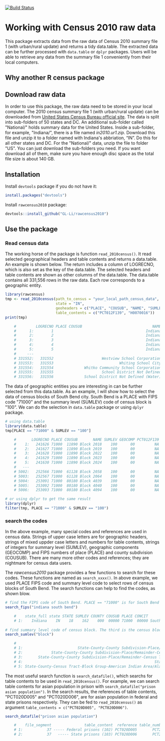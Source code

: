 [![Build Status](https://travis-ci.org/GL-Li/rawcensus2010.svg?branch=master)](https://travis-ci.org/GL-Li/rawcensus2010)

# Working with Census 2010 raw data

This package extracts data from the raw data of Census 2010 summary file 1 (with urban/rural update) and returns a tidy data.table. The extracted data can be further processed with `data.table` or `dplyr` packages. Users will be able to retrieve any data from the summary file 1 conveniently from their local computers.


## Why another R census package




## Download raw data

In order to use this package, the raw data need to be stored in your local computer. The 2010 census summary file 1 (with urban/rural update) can be downloaded from [United States Census Bureau official site](https://www2.census.gov/census_2010/04-Summary_File_1/Urban_Rural_Update/). The data is split into sub-folders of 50 states and DC. An additional sub-folder called "National/" holds summary data for the United States. Inside a sub-folder, for example, "Indiana/", there is a file named _in2010.ur1.zip_. Download this file and unzip it to a folder named with Indiana's abbriation, “IN”. Do this for all other states and DC. For the "National/" data, unzip the file to folder "US". You can just download the sub-folders you need. If you want download all of them, make sure you have enough disc space as the total file size is about 140 GB. 


## Installation
Install `devtools` package if you do not have it:  
```r
install.packages("devtools")
```   

Install `rawcensus2010` package:   
```r
devtools::install_github("GL-Li/rawcensus2010")
```

## Use the package
### Read census data
The working horse of the package is function `read_2010census()`. It read selected geographical headers and table contents and returns a data.table. An example is shown below. The return includes a column of LOGRECNO, which is also set as the key of the data.table. The selected headers and table contents are shown as other columns of the data.table. The data.table contains all 331,556 rows in the raw data. Each row corresponds to a geographic entity. 

```r
library(rawcensus)
tmp <- read_2010census(path_to_census = "your_local_path_census_data",  # under it are state sub-folders
                       state = "IN", 
                       geoheaders = c("PLACE", "COUSUB", "NAME", "SUMLEV", "GEOCOMP"),
                       table_contents = c("PCT012F139", "H0070016"))
print(tmp)

    #         LOGRECNO PLACE COUSUB                                NAME SUMLEV GEOCOMP PCT012F139 H0070016
    #      1:        1                                          Indiana    040      00       1539    42507
    #      2:        2                                          Indiana    040      01       1446    39815
    #      3:        3                                          Indiana    040      04       1257    34693
    #      4:        4                                          Indiana    040      28        189     5122
    #      5:        5                                          Indiana    040      43         93     2692
    #     ---                                                                                             
    # 331552:   331552                      Westview School Corporation    970      00          1       19
    # 331553:   331553                              Whiting School City    970      00          6      205
    # 331554:   331554              Whitko Community School Corporation    970      00          0       12
    # 331555:   331555                      School District Not Defined    970      00          0        0
    # 331556:   331556              School District Not Defined (Water)    970      00          0        0

```
The data of geographic entities you are interesting in can be further selected from this data.table. As an example, I will show how to select the data of census blocks of South Bend city. South Bend is a PLACE with FIPS code "71000" and the summary level (SUMLEV) code of census block is "100". We can do the selection in `data.table` package or using `dplyr` package.

```r
# using data.table
library(data.table)
tmp[PLACE == "71000" & SUMLEV == "100"]

    #       LOGRECNO PLACE COUSUB       NAME SUMLEV GEOCOMP PCT012F139 H0070016
    #    1:   241626 71000  11890 Block 2018    100      00         NA        0
    #    2:   241627 71000  11890 Block 2019    100      00         NA        0
    #    3:   241628 71000  11890 Block 2022    100      00         NA        0
    #    4:   241629 71000  11890 Block 2023    100      00         NA        2
    #    5:   241630 71000  11890 Block 2024    100      00         NA        0
    #   ---                                                                    
    # 5002:   252566 71000  61128 Block 2058    100      00         NA        0
    # 5003:   252567 71000  61128 Block 2064    100      00         NA        0
    # 5004:   253091 71000  80180 Block 4039    100      00         NA        0
    # 5005:   253092 71000  80180 Block 4040    100      00         NA        0
    # 5006:   253093 71000  80180 Block 4094    100      00         NA        0

# or using dplyr to get the same result
library(dplyr)
filter(tmp, PLACE == "71000" & SUMLEV == "100")
```

### search the codes
In the above example, many special codes and references are used in census data. Strings of upper case letters are for geographic headers, strings of mixed uppder case letters and numbers for table contents, strings of integers for summary level (SUMLEV), geographic components (GEOCOMP) and FIPS numbers of place (PLACE) and county subdivision (COUSUB). There are many more other codes and references; they are nightmare for census data users.

The _rawcensus2010_ package provides a few functions to search for these codes. These functions are named as `search_xxxx()`. In above example, we used PLACE FIPS code and summary level code to select rows of census blocks of South Bend. The search functions can help to find the codes, as shown blow.

```r
# find the FIPS code of South Bend. PLACE == "71000" is for South Bend in Indiana
search_fips("indiana south bend")

    #    state_full state STATE SUMLEV COUNTY COUSUB PLACE CONCIT            NAME
    # 1:    Indiana    IN    18    162    000  00000 71000  00000 South Bend city
    
# find summary level code of census block. The third is the census block with code "100"
search_sumlev("block")

    #                                                                                       summary_level code
    # 1:                         State-County-County Subdivision-Place/Remainder-Census Tract-Block Group  091
    # 2:             State-County-County Subdivision-Place/Remainder-Census Tract-Block Group-Urban/Rural  090
    # 3:       State-County-County Subdivision-Place/Remainder-Census Tract-Block Group-Urban/Rural-Block  100
    # 4:                                                            State-County-Census Tract-Block Group  150
    # 5: State-County-Census Tract-Block Group-American Indian Area/Alaska Native Area/Hawaiian Home Land  154
```

The most useful search function is `search_datafile()`, which searchs for table contents to be used in `read_2010census()`. For example, we can search table contents for asian population in prison with `search_datafile("prison asian population")`. In the search results, the references of table contents, "PCT020D005" and "PCT020D006", are for asian population in federal and state prisons respectively. They can be fed to `read_2010census()` as argument `table_contents = c("PCT020D005", "PCT020D006")`. 

```r
search_datafile("prison asian population")

    #    file_segment               table_content  reference table_number                                                     table_name   universe
    # 1:           37 ----- Federal prisons (102) PCT020D005       PCT20D GROUP QUARTERS POPULATION BY GROUP QUARTERS TYPE (ASIAN ALONE)    ... ...
    # 2:           37   ----- State prisons (103) PCT020D006       PCT20D GROUP QUARTERS POPULATION BY GROUP QUARTERS TYPE (ASIAN ALONE)    ... ...
```
